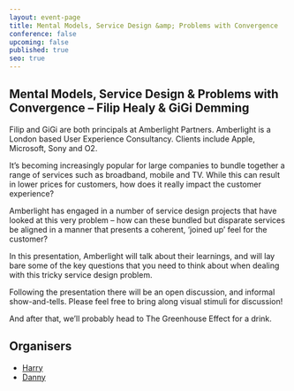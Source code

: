 ```yaml
---
layout: event-page
title: Mental Models, Service Design &amp; Problems with Convergence
conference: false
upcoming: false
published: true
seo: true
---
```


## Mental Models, Service Design &amp; Problems with Convergence  – Filip Healy & GiGi Demming

Filip and GiGi are both principals at Amberlight Partners. Amberlight is a London based User Experience Consultancy. Clients include Apple, Microsoft, Sony and O2.

It’s becoming increasingly popular for large companies to bundle together a range of services such as broadband, mobile and TV. While this can result in lower prices for customers, how does it really impact the customer experience?

Amberlight has engaged in a number of service design projects that have looked at this very problem – how can these bundled but disparate services be aligned in a manner that presents a coherent, ‘joined up’ feel for the customer?

In this presentation, Amberlight will talk about their learnings, and will lay bare some of the key questions that you need to think about when dealing with this tricky service design problem.

Following the presentation there will be an open discussion, and informal show-and-tells. Please feel free to bring along visual stimuli for discussion!

And after that, we’ll probably head to The Greenhouse Effect for a drink.

## Organisers

- <a href="http://uxbrighton.org.uk/about/#harry">Harry</a>
- <a href="http://uxbrighton.org.uk/about/#danny">Danny</a>